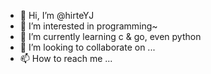 - 👋 Hi, I’m @hirteYJ
- 👀 I’m interested in programming~
- 🌱 I’m currently learning c & go, even python
- 💞️ I’m looking to collaborate on ...
- 📫 How to reach me ...

<!---
hirteYJ/hirteYJ is a ✨ special ✨ repository because its `README.md` (this file) appears on your GitHub profile.
You can click the Preview link to take a look at your changes.
--->
